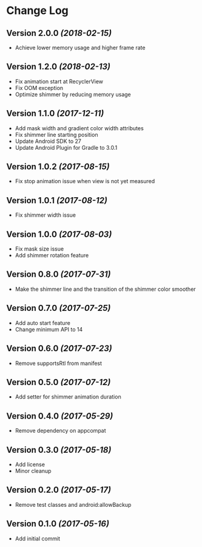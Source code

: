 # Change Log

Version 2.0.0 *(2018-02-15)*
----------------------------

* Achieve lower memory usage and higher frame rate

Version 1.2.0 *(2018-02-13)*
----------------------------

* Fix animation start at RecyclerView
* Fix OOM exception
* Optimize shimmer by reducing memory usage

Version 1.1.0 *(2017-12-11)*
----------------------------

* Add mask width and gradient color width attributes
* Fix shimmer line starting position
* Update Android SDK to 27
* Update Android Plugin for Gradle to 3.0.1

Version 1.0.2 *(2017-08-15)*
----------------------------

* Fix stop animation issue when view is not yet measured

Version 1.0.1 *(2017-08-12)*
----------------------------

* Fix shimmer width issue

Version 1.0.0 *(2017-08-03)*
----------------------------

* Fix mask size issue
* Add shimmer rotation feature

Version 0.8.0 *(2017-07-31)*
----------------------------

* Make the shimmer line and the transition of the shimmer color smoother

Version 0.7.0 *(2017-07-25)*
----------------------------

* Add auto start feature
* Change minimum API to 14

Version 0.6.0 *(2017-07-23)*
----------------------------

* Remove supportsRtl from manifest

Version 0.5.0 *(2017-07-12)*
----------------------------

* Add setter for shimmer animation duration

Version 0.4.0 *(2017-05-29)*
----------------------------

* Remove dependency on appcompat

Version 0.3.0 *(2017-05-18)*
----------------------------

* Add license
* Minor cleanup

Version 0.2.0 *(2017-05-17)*
----------------------------

* Remove test classes and android:allowBackup

Version 0.1.0 *(2017-05-16)*
----------------------------

* Add initial commit
